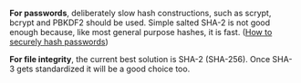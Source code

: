 
**For passwords**, deliberately slow hash constructions, such as scrypt, bcrypt and
PBKDF2 should be used. Simple salted SHA-2 is not good enough because, like most
general purpose hashes, it is fast. ([How to securely hash passwords](https://security.stackexchange.com/questions/211/how-to-securely-hash-passwords))

**For file integrity**, the current best solution is SHA-2 (SHA-256). Once SHA-3 gets
standardized it will be a good choice too.
